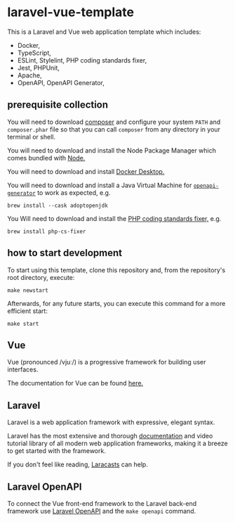# laravel-vue-template

This is a Laravel and Vue web application template which includes:

- Docker,
- TypeScript,
- ESLint, Stylelint, PHP coding standards fixer,
- Jest, PHPUnit,
- Apache,
- OpenAPI, OpenAPI Generator,

## prerequisite collection

You will need to download [composer](https://getcomposer.org/) and configure your system `PATH` and `composer.phar` file so that you can call `composer` from any directory in your terminal or shell.

You will need to download and install the Node Package Manager which comes bundled with [Node.](https://nodejs.org/en/download/)

You will need to download and install [Docker Desktop.](https://www.docker.com/products/docker-desktop)

You will need to download and install a Java Virtual Machine for [`openapi-generator`](https://github.com/OpenAPITools/openapi-generator) to work as expected, e.g.

```
brew install --cask adoptopenjdk
```

You Will need to download and install the [PHP coding standards fixer,](https://cs.symfony.com/) e.g.

```
brew install php-cs-fixer
```

## how to start development

To start using this template, clone this repository and, from the repository's root directory, execute:

```
make newstart
```

Afterwards, for any future starts, you can execute this command for a more efficient start:

```
make start
```

## Vue

Vue (pronounced /vjuː/) is a progressive framework for building user interfaces.

The documentation for Vue can be found [here.](https://v3.vuejs.org/guide/introduction.html)

## Laravel

Laravel is a web application framework with expressive, elegant syntax.

Laravel has the most extensive and thorough [documentation](https://laravel.com/docs) and video tutorial library of all modern web application frameworks, making it a breeze to get started with the framework.

If you don't feel like reading, [Laracasts](https://laracasts.com) can help.

## Laravel OpenAPI

To connect the Vue front-end framework to the Laravel back-end framework use [Laravel OpenAPI](https://vyuldashev.github.io/laravel-openapi/) and the `make openapi` command.
